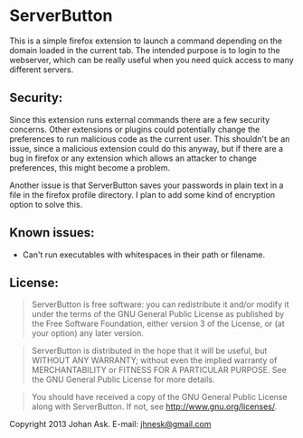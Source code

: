 ServerButton
============

This is a simple firefox extension to launch a command depending on the
domain loaded in the current tab. The intended purpose is to login to
the webserver, which can be really useful when you need quick access to
many different servers.

Security:
---------

Since this extension runs external commands there are a few security
concerns. Other extensions or plugins could potentially change the
preferences to run malicious code as the current user. This shouldn't
be an issue, since a malicious extension could do this anyway, but if
there are a bug in firefox or any extension which allows an attacker to
change preferences, this might become a problem.

Another issue is that ServerButton saves your passwords in plain text
in a file in the firefox profile directory. I plan to add some kind of
encryption option to solve this.

Known issues:
-------------

- Can't run executables with whitespaces in their path or filename.

License:
--------

> ServerButton is free software: you can redistribute it and/or modify it
> under the terms of the GNU General Public License as published by the
> Free Software Foundation, either version 3 of the License, or (at your
> option) any later version.

> ServerButton is distributed in the hope that it will be useful, but
> WITHOUT ANY WARRANTY; without even the implied warranty of MERCHANTABILITY
> or FITNESS FOR A PARTICULAR PURPOSE. See the GNU General Public License
> for more details.

> You should have received a copy of the GNU General Public License
> along with ServerButton. If not, see <http://www.gnu.org/licenses/>.

Copyright 2013 Johan Ask.
E-mail: jhnesk@gmail.com
